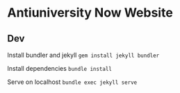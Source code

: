 # Antiuniversity Now Website

## Dev

Install bundler and jekyll
`gem install jekyll bundler`

Install dependencies
`bundle install`

Serve on localhost
`bundle exec jekyll serve`
